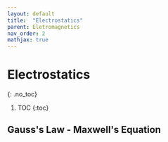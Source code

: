 ```yaml
---
layout: default
title:  "Electrostatics"
parent: Eletromagnetics
nav_order: 2
mathjax: true
---
```


# Electrostatics
{: .no_toc}

1. TOC
{:toc}

## Gauss's Law - Maxwell's Equation